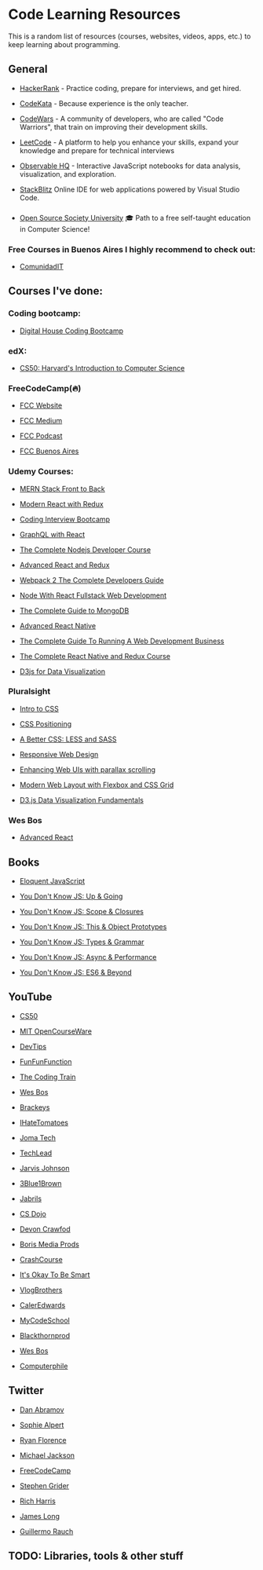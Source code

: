 # Code Learning Resources

This is a random list of resources (courses, websites, videos, apps, etc.) to keep learning about programming.
 
## General 
- [HackerRank](https://www.hackerrank.com) - Practice coding, prepare for interviews, and get hired.

- [CodeKata](http://codekata.com/) - Because experience is the only teacher.

- [CodeWars](https://www.codewars.com/) - A community of developers, who are called "Code Warriors", that train on improving their development skills.

- [LeetCode](https://leetcode.com) - A platform to help you enhance your skills, expand your knowledge and prepare for technical interviews

- [Observable HQ](https://beta.observablehq.com/) - Interactive JavaScript notebooks for data analysis, visualization, and exploration.

- [StackBlitz](https://stackblitz.com/) Online IDE for web applications powered by Visual Studio Code.

### 
- [Open Source Society University](https://github.com/ossu/computer-science) 🎓 Path to a free self-taught education in Computer Science!

### Free Courses in Buenos Aires I highly recommend to check out:
- [ComunidadIT](http://www.comunidadit.org/)

## Courses I've done:
### Coding bootcamp:
- [Digital House Coding Bootcamp](https://www.digitalhouse.com/)

### edX:
- [CS50: Harvard's Introduction to Computer Science](https://www.edx.org/es/course/cs50s-introduction-computer-science-harvardx-cs50x)

### FreeCodeCamp(🔥)
- [FCC Website](https://www.freecodecamp.org/)

- [FCC Medium](https://medium.freecodecamp.org/)

- [FCC Podcast](https://freecodecamp.libsyn.com/)

- [FCC Buenos Aires](https://freecodecampba.org/)

### Udemy Courses:
- [MERN Stack Front to Back](https://www.udemy.com/mern-stack-front-to-back/)

- [Modern React with Redux](https://www.udemy.com/react-redux/)

- [Coding Interview Bootcamp](https://www.udemy.com/coding-interview-bootcamp-algorithms-and-data-structure/)

- [GraphQL with React](https://www.udemy.com/graphql-with-react-course/)

- [The Complete Nodejs Developer Course](https://www.udemy.com/the-complete-nodejs-developer-course-2/)

- [Advanced React and Redux](https://www.udemy.com/react-redux-tutorial/)

- [Webpack 2 The Complete Developers Guide](https://www.udemy.com/webpack-2-the-complete-developers-guide/)

- [Node With React Fullstack Web Development](https://www.udemy.com/node-with-react-fullstack-web-development/)

- [The Complete Guide to MongoDB](https://www.udemy.com/the-complete-developers-guide-to-mongodb/)

- [Advanced React Native](https://www.udemy.com/react-native-advanced/)

- [The Complete Guide To Running A Web Development Business](https://www.udemy.com/the-complete-guide-to-running-a-web-development-business/) 

- [The Complete React Native and Redux Course](https://www.udemy.com/the-complete-react-native-and-redux-course/) 

- [D3js for Data Visualization](https://www.udemy.com/learn-d3js-for-data-visualization/)

### Pluralsight 

- [Intro to CSS](https://www.pluralsight.com/courses/css-intro)

- [CSS Positioning](https://www.pluralsight.com/courses/css-positioning-1834)

- [A Better CSS: LESS and SASS](https://www.pluralsight.com/courses/better-css)

- [Responsive Web Design](https://www.pluralsight.com/courses/responsive-web-design)

- [Enhancing Web UIs with parallax scrolling](https://www.pluralsight.com/courses/parallax-scrolling-enhancing-web-uis)

- [Modern Web Layout with Flexbox and CSS Grid](https://www.pluralsight.com/courses/modern-web-layout-flexbox-css-grid)

- [D3.js Data Visualization Fundamentals](https://www.pluralsight.com/courses/d3js-data-visualization-fundamentals)

### Wes Bos

- [Advanced React](https://advancedreact.com/)

## Books
- [Eloquent JavaScript](https://eloquentjavascript.net/)

- [You Don't Know JS: Up & Going](https://github.com/twang281314/frontEnd/blob/master/book/You%20Don't%20Know%20JS/You%20Don't%20Know%20JS%20%E2%80%94%E2%80%94%20Up%20%26%20Going.pdf)

- [You Don't Know JS: Scope & Closures](https://github.com/twang281314/frontEnd/blob/master/book/You%20Don't%20Know%20JS/You%20Don%E2%80%99t%20Know%20JS%20%E2%80%94%E2%80%94%20Scope%20%26%20Closures.pdf)

- [You Don't Know JS: This & Object Prototypes](https://github.com/twang281314/frontEnd/blob/master/book/You%20Don't%20Know%20JS/You%20Don%E2%80%98t%20Know%20JS%20%E2%80%94%E2%80%94%20This%20%26%20Object%20Prototype.pdf)

- [You Don't Know JS: Types & Grammar](https://github.com/twang281314/frontEnd/blob/master/book/You%20Don't%20Know%20JS/You%20Don't%20Know%20JS%20%E2%80%94%E2%80%94%20Types%20%26%20Grammar.pdf)

- [You Don't Know JS: Async & Performance](https://github.com/twang281314/frontEnd/blob/master/book/You%20Don't%20Know%20JS/You%20Don't%20Know%20JS%20%E2%80%94%E2%80%94%20Async%20%26%20Performance.pdf)

- [You Don't Know JS: ES6 & Beyond](https://github.com/twang281314/frontEnd/blob/master/book/You%20Don't%20Know%20JS/You%20Don%20t%20Know%20JS%20%E2%80%94%E2%80%94%20ES6%20%26%20Beyond.pdf)


## YouTube

- [CS50](https://www.youtube.com/channel/UCcabW7890RKJzL968QWEykA)

- [MIT OpenCourseWare](https://www.youtube.com/channel/UCEBb1b_L6zDS3xTUrIALZOw)

- [DevTips](https://www.youtube.com/user/DevTipsForDesigners)

- [FunFunFunction](https://www.youtube.com/channel/UCO1cgjhGzsSYb1rsB4bFe4Q)

- [The Coding Train](https://www.youtube.com/user/shiffman)

- [Wes Bos](https://www.youtube.com/user/wesbos)

- [Brackeys](https://www.youtube.com/channel/UCYbK_tjZ2OrIZFBvU6CCMiA)

- [IHateTomatoes](https://www.youtube.com/channel/UC7O6CntQoAI-wYyJxYiqNUg)

- [Joma Tech](https://www.youtube.com/channel/UCV0qA-eDDICsRR9rPcnG7tw)

- [TechLead](https://www.youtube.com/channel/UC4xKdmAXFh4ACyhpiQ_3qBw)

- [Jarvis Johnson](https://www.youtube.com/user/VSympathyV)

- [3Blue1Brown](https://www.youtube.com/channel/UCYO_jab_esuFRV4b17AJtAw)

- [Jabrils](https://www.youtube.com/channel/UCQALLeQPoZdZC4JNUboVEUg)

- [CS Dojo](https://www.youtube.com/channel/UCxX9wt5FWQUAAz4UrysqK9A/featured)

- [Devon Crawfod](https://www.youtube.com/channel/UCDrekHmOnkptxq3gUU0IyfA)

- [Boris Media Prods](https://www.youtube.com/channel/UCom63VwJ7E9nzULprrLScJw)

- [CrashCourse](https://www.youtube.com/channel/UCX6b17PVsYBQ0ip5gyeme-Q)

- [It's Okay To Be Smart](https://www.youtube.com/channel/UCH4BNI0-FOK2dMXoFtViWHw)

- [VlogBrothers](https://www.youtube.com/channel/UCGaVdbSav8xWuFWTadK6loA)

- [CalerEdwards](https://www.youtube.com/user/CalerEdwards/videos)

- [MyCodeSchool](https://www.youtube.com/user/mycodeschool/featured)

- [Blackthornprod](https://www.youtube.com/channel/UC9Z1XWw1kmnvOOFsj6Bzy2g/featured)

- [Wes Bos](https://www.youtube.com/channel/UCoebwHSTvwalADTJhps0emA)

- [Computerphile](https://www.youtube.com/channel/UC9-y-6csu5WGm29I7JiwpnA)

## Twitter

- [Dan Abramov](https://twitter.com/dan_abramov)

- [Sophie Alpert](https://twitter.com/sophiebits)

- [Ryan Florence](https://twitter.com/ryanflorence)

- [Michael Jackson](https://twitter.com/mjackson)

- [FreeCodeCamp](https://twitter.com/freeCodeCamp)

- [Stephen Grider](https://twitter.com/ste_grider)

- [Rich Harris](https://twitter.com/Rich_Harris)

- [James Long](https://twitter.com/jlongster)

- [Guillermo Rauch](https://twitter.com/rauchg)

## TODO: Libraries, tools & other stuff

